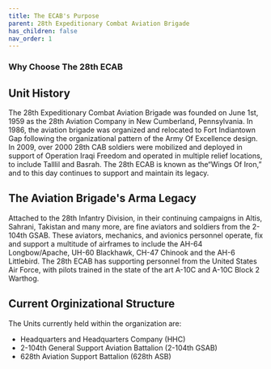 ```yaml
---
title: The ECAB's Purpose
parent: 28th Expeditionary Combat Aviation Brigade
has_children: false
nav_order: 1
---
```

### Why Choose The 28th ECAB

## Unit History

The 28th Expeditionary Combat Aviation Brigade was founded on June 1st, 1959 as the 28th Aviation Company in New Cumberland, Pennsylvania. In 1986, the aviation brigade was organized and relocated to Fort Indiantown Gap following the organizational pattern of the Army Of Excellence design. In 2009, over 2000 28th CAB soldiers were mobilized and deployed in support of Operation Iraqi Freedom and operated in multiple relief locations, to include Talllil and Basrah. The 28th ECAB is known as the“Wings Of Iron,” and to this day continues to support and maintain its legacy.

## The Aviation Brigade's Arma Legacy

Attached to the 28th Infantry Division, in their continuing campaigns in Altis, Sahrani, Takistan and many more, are fine aviators and soldiers from the 2-104th GSAB. These aviators, mechanics, and avionics personnel operate, fix and support a multitude of airframes to include the AH-64 Longbow/Apache, UH-60 Blackhawk, CH-47 Chinook and the AH-6 Littlebird. The 28th ECAB has supporting personnel from the United States Air Force, with pilots trained in the state of the art A-10C and A-10C Block 2 Warthog.

## Current Orginizational Structure
The Units currently held within the organization are:
- Headquarters and Headquarters Company (HHC)
- 2-104th General Support Aviation Battalion (2-104th GSAB)
- 628th Aviation Support Battalion (628th ASB)
